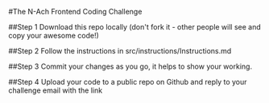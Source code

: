 #The N-Ach Frontend Coding Challenge

##Step 1
Download this repo locally (don't fork it - other people will see and copy your awesome code!)

##Step 2
Follow the instructions in src/instructions/Instructions.md

##Step 3
Commit your changes as you go, it helps to show your working.

##Step 4
Upload your code to a public repo on Github and reply to your challenge email with the link

